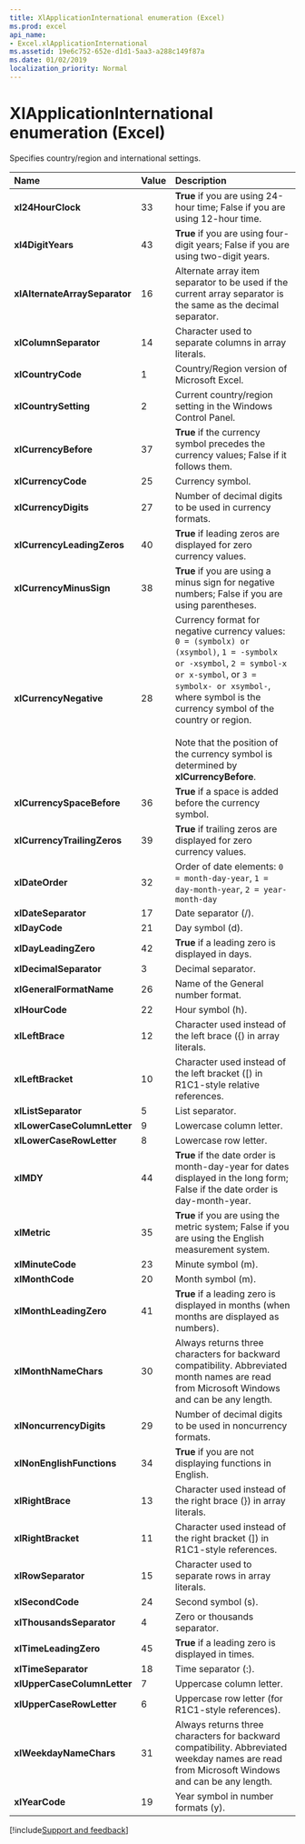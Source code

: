 ```yaml
---
title: XlApplicationInternational enumeration (Excel)
ms.prod: excel
api_name:
- Excel.xlApplicationInternational
ms.assetid: 19e6c752-652e-d1d1-5aa3-a288c149f87a
ms.date: 01/02/2019
localization_priority: Normal
---
```



# XlApplicationInternational enumeration (Excel)

Specifies country/region and international settings.

|Name|Value|Description|
|:-----|:-----|:-----|
| **xl24HourClock**|33|**True** if you are using 24-hour time; False if you are using 12-hour time.|
| **xl4DigitYears**|43|**True** if you are using four-digit years; False if you are using two-digit years.|
| **xlAlternateArraySeparator**|16|Alternate array item separator to be used if the current array separator is the same as the decimal separator.|
| **xlColumnSeparator**|14|Character used to separate columns in array literals.|
| **xlCountryCode**|1|Country/Region version of Microsoft Excel.|
| **xlCountrySetting**|2|Current country/region setting in the Windows Control Panel.|
| **xlCurrencyBefore**|37|**True** if the currency symbol precedes the currency values; False if it follows them.|
| **xlCurrencyCode**|25|Currency symbol.|
| **xlCurrencyDigits**|27|Number of decimal digits to be used in currency formats.|
| **xlCurrencyLeadingZeros**|40|**True** if leading zeros are displayed for zero currency values.|
| **xlCurrencyMinusSign**|38|**True** if you are using a minus sign for negative numbers; False if you are using parentheses.|
| **xlCurrencyNegative**|28|Currency format for negative currency values:<br/>`0 = (symbolx) or (xsymbol)`, `1 = -symbolx or -xsymbol`, `2 = symbol-x or x-symbol`, or `3 = symbolx- or xsymbol-`, where symbol is the currency symbol of the country or region.<br/><br/>Note that the position of the currency symbol is determined by **xlCurrencyBefore**.|
| **xlCurrencySpaceBefore**|36|**True** if a space is added before the currency symbol.|
| **xlCurrencyTrailingZeros**|39|**True** if trailing zeros are displayed for zero currency values.|
| **xlDateOrder**|32|Order of date elements: `0 = month-day-year`, `1 = day-month-year`, `2 = year-month-day`|
| **xlDateSeparator**|17|Date separator (/).|
| **xlDayCode**|21|Day symbol (d).|
| **xlDayLeadingZero**|42|**True** if a leading zero is displayed in days.|
| **xlDecimalSeparator**|3|Decimal separator.|
| **xlGeneralFormatName**|26|Name of the General number format.|
| **xlHourCode**|22|Hour symbol (h).|
| **xlLeftBrace**|12|Character used instead of the left brace ({) in array literals.|
| **xlLeftBracket**|10|Character used instead of the left bracket ([) in R1C1-style relative references.|
| **xlListSeparator**|5|List separator.|
| **xlLowerCaseColumnLetter**|9|Lowercase column letter.|
| **xlLowerCaseRowLetter**|8|Lowercase row letter.|
| **xlMDY**|44|**True** if the date order is month-day-year for dates displayed in the long form; False if the date order is day-month-year.|
| **xlMetric**|35|**True** if you are using the metric system; False if you are using the English measurement system.|
| **xlMinuteCode**|23|Minute symbol (m).|
| **xlMonthCode**|20|Month symbol (m).|
| **xlMonthLeadingZero**|41|**True** if a leading zero is displayed in months (when months are displayed as numbers).|
| **xlMonthNameChars**|30|Always returns three characters for backward compatibility. Abbreviated month names are read from Microsoft Windows and can be any length.|
| **xlNoncurrencyDigits**|29|Number of decimal digits to be used in noncurrency formats.|
| **xlNonEnglishFunctions**|34|**True** if you are not displaying functions in English.|
| **xlRightBrace**|13|Character used instead of the right brace (}) in array literals.|
| **xlRightBracket**|11|Character used instead of the right bracket (]) in R1C1-style references.|
| **xlRowSeparator**|15|Character used to separate rows in array literals.|
| **xlSecondCode**|24|Second symbol (s).|
| **xlThousandsSeparator**|4|Zero or thousands separator.|
| **xlTimeLeadingZero**|45|**True** if a leading zero is displayed in times.|
| **xlTimeSeparator**|18|Time separator (:).|
| **xlUpperCaseColumnLetter**|7|Uppercase column letter.|
| **xlUpperCaseRowLetter**|6|Uppercase row letter (for R1C1-style references).|
| **xlWeekdayNameChars**|31|Always returns three characters for backward compatibility. Abbreviated weekday names are read from Microsoft Windows and can be any length.|
| **xlYearCode**|19|Year symbol in number formats (y).|

[!include[Support and feedback](~/includes/feedback-boilerplate.md)]